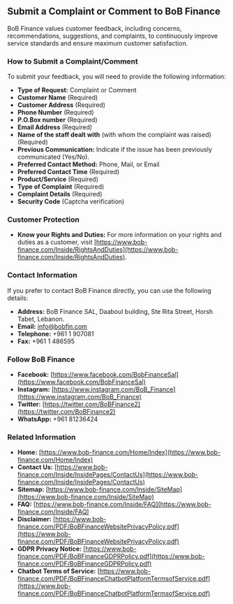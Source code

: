 ## Submit a Complaint or Comment to BoB Finance

BoB Finance values customer feedback, including concerns, recommendations, suggestions, and complaints, to continuously improve service standards and ensure maximum customer satisfaction.

### How to Submit a Complaint/Comment

To submit your feedback, you will need to provide the following information:

*   **Type of Request:** Complaint or Comment
*   **Customer Name** (Required)
*   **Customer Address** (Required)
*   **Phone Number** (Required)
*   **P.O.Box number** (Required)
*   **Email Address** (Required)
*   **Name of the staff dealt with** (with whom the complaint was raised) (Required)
*   **Previous Communication:** Indicate if the issue has been previously communicated (Yes/No).
*   **Preferred Contact Method:** Phone, Mail, or Email
*   **Preferred Contact Time** (Required)
*   **Product/Service** (Required)
*   **Type of Complaint** (Required)
*   **Complaint Details** (Required)
*   **Security Code** (Captcha verification)

### Customer Protection

*   **Know your Rights and Duties:** For more information on your rights and duties as a customer, visit [https://www.bob-finance.com/Inside/RightsAndDuties](https://www.bob-finance.com/Inside/RightsAndDuties).

### Contact Information

If you prefer to contact BoB Finance directly, you can use the following details:

*   **Address:** BoB Finance SAL, Daaboul building, Ste Rita Street, Horsh Tabet, Lebanon.
*   **Email:** info@bobfin.com
*   **Telephone:** +961 1 907081
*   **Fax:** +961 1 486595

### Follow BoB Finance

*   **Facebook:** [https://www.facebook.com/BobFinanceSal](https://www.facebook.com/BobFinanceSal)
*   **Instagram:** [https://www.instagram.com/BoB_Finance](https://www.instagram.com/BoB_Finance)
*   **Twitter:** [https://twitter.com/BoBFinance2](https://twitter.com/BoBFinance2)
*   **WhatsApp:** +961 81236424

### Related Information

*   **Home:** [https://www.bob-finance.com/Home/Index](https://www.bob-finance.com/Home/Index)
*   **Contact Us:** [https://www.bob-finance.com/Inside/InsidePages/ContactUs](https://www.bob-finance.com/Inside/InsidePages/ContactUs)
*   **Sitemap:** [https://www.bob-finance.com/Inside/SiteMap](https://www.bob-finance.com/Inside/SiteMap)
*   **FAQ:** [https://www.bob-finance.com/Inside/FAQ](https://www.bob-finance.com/Inside/FAQ)
*   **Disclaimer:** [https://www.bob-finance.com/PDF/BoBFinanceWebsitePrivacyPolicy.pdf](https://www.bob-finance.com/PDF/BoBFinanceWebsitePrivacyPolicy.pdf)
*   **GDPR Privacy Notice:** [https://www.bob-finance.com/PDF/BoBFinanceGDPRPolicy.pdf](https://www.bob-finance.com/PDF/BoBFinanceGDPRPolicy.pdf)
*   **Chatbot Terms of Service:** [https://www.bob-finance.com/PDF/BoBFinanceChatbotPlatformTermsofService.pdf](https://www.bob-finance.com/PDF/BoBFinanceChatbotPlatformTermsofService.pdf)